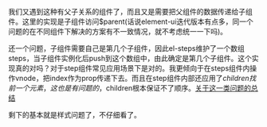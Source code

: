 我们又遇到这种有父子关系的组件了，而且又是需要把父组件的数据传递给子组件。这里的实现是子组件访问$parent(话说element-ui迭代版本有点多，同一个问题的在不同组件下解决的方案有不一致情况，就不考虑统一一下吗)。

还一个问题，子组件需要自己是第几个子组件，因此el-steps维护了一个数组steps，当子组件实例化后push到这个数组中，由此确定是第几个子组件。这个实现真的对吗？对于step组件常见应用场景下是对的。我更倾向于在steps组件内操作vnode，把index作为prop传递下去。而且在step组件内部还应用了$children找前一个元素，这也是有问题的，$children根本保证不了顺序。[关于这一类问题的总结](https://github.com/jiangshanmeta/jiangshanmeta.github.io/issues/26)

剩下的基本就是样式问题了，不仔细看了。
